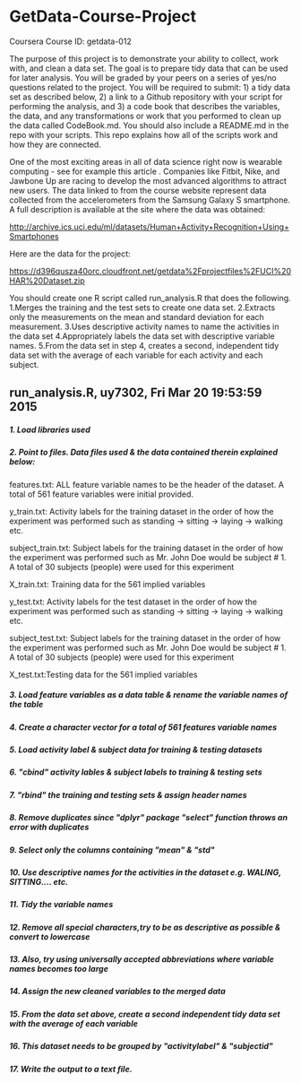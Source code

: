 # GetData-Course-Project
Coursera Course ID: getdata-012

The purpose of this project is to demonstrate your ability to collect, work with, and clean a data set. The goal is to prepare tidy data that can be used for later analysis. You will be graded by your peers on a series of yes/no questions related to the project. You will be required to submit: 1) a tidy data set as described below, 2) a link to a Github repository with your script for performing the analysis, and 3) a code book that describes the variables, the data, and any transformations or work that you performed to clean up the data called CodeBook.md. You should also include a README.md in the repo with your scripts. This repo explains how all of the scripts work and how they are connected.  

One of the most exciting areas in all of data science right now is wearable computing - see for example  this article . Companies like Fitbit, Nike, and Jawbone Up are racing to develop the most advanced algorithms to attract new users. The data linked to from the course website represent data collected from the accelerometers from the Samsung Galaxy S smartphone. A full description is available at the site where the data was obtained: 

http://archive.ics.uci.edu/ml/datasets/Human+Activity+Recognition+Using+Smartphones 

Here are the data for the project: 

https://d396qusza40orc.cloudfront.net/getdata%2Fprojectfiles%2FUCI%20HAR%20Dataset.zip 

 You should create one R script called run_analysis.R that does the following. 
1.Merges the training and the test sets to create one data set.
2.Extracts only the measurements on the mean and standard deviation for each measurement. 
3.Uses descriptive activity names to name the activities in the data set
4.Appropriately labels the data set with descriptive variable names. 
5.From the data set in step 4, creates a second, independent tidy data set with the average of each variable for each activity and each subject.

## run_analysis.R, uy7302, Fri Mar 20 19:53:59 2015
##### 1.  Load libraries used
##### 2.  Point to files. Data files used & the data contained therein explained below:
features.txt: ALL feature variable names to be the header of the dataset. A total of 561 feature variables were initial provided.

y_train.txt: Activity labels for the training dataset in the order of how the experiment was performed such as standing -> sitting -> laying -> walking etc. 

subject_train.txt: Subject labels for the training dataset in the order of how the experiment was performed such as Mr. John Doe would be subject # 1. A total of 30 subjects (people) were used for this experiment

X_train.txt: Training data for the 561 implied variables

y_test.txt: Activity labels for the test dataset in the order of how the experiment was performed such as standing -> sitting -> laying -> walking etc. 

subject_test.txt: Subject labels for the training dataset in the order of how the experiment was performed such as Mr. John Doe would be subject # 1. A total of 30 subjects (people) were used for this experiment

X_test.txt:Testing data for the 561 implied variables

##### 3.  Load feature variables as a data table & rename the variable names of the table
##### 4.  Create a character vector for a total of 561 features variable names
##### 5.  Load activity label & subject data for training & testing datasets
##### 6.  "cbind" activity lables & subject labels to training & testing sets
##### 7.  "rbind" the training and testing sets & assign header names
##### 8.  Remove duplicates since "dplyr" package "select" function throws an error with duplicates
##### 9.  Select only the columns containing "mean" & "std"
##### 10. Use descriptive names for the activities in the dataset e.g. WALING, SITTING.... etc.
##### 11. Tidy the variable names
##### 12. Remove all special characters,try to be as descriptive as possible & convert to lowercase
##### 13. Also, try using universally accepted abbreviations where variable names becomes too large
##### 14. Assign the new cleaned variables to the merged data
##### 15. From the data set above, create a second independent tidy data set with the average of each variable
##### 16. This dataset needs to be grouped by "activitylabel" & "subjectid"
##### 17. Write the output to a text file.
